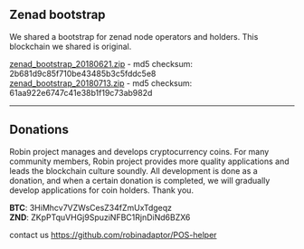 ## Zenad bootstrap  

We shared a bootstrap for zenad node operators and holders. This blockchain we shared is original.  
  
[zenad_bootstrap_20180621.zip](https://drive.google.com/open?id=1GSZYyYxIA8aIuzE2wTUITz81QO7UqBVr) - md5 checksum: 2b681d9c85f710be43485b3c5fddc5e8  
[zenad_bootstrap_20180713.zip](https://drive.google.com/open?id=1O7VQvn5kSOfQHqmOG3oNVdmvEaFk-0-K) - md5 checksum: 61aa922e6747c41e38b1f19c73ab982d  
  
***
## Donations  

Robin project manages and develops cryptocurrency coins. For many community members, Robin project provides more quality applications and leads the blockchain culture soundly. All development is done as a donation, and when a certain donation is completed, we will gradually develop applications for coin holders. Thank you.  
  
**BTC**: 3HiMhcv7VZWsCesZ34fZmUxTdgeqz  
**ZND**: ZKpPTquVHGj9SpuziNFBC1RjnDiNd6BZX6  
  
contact us https://github.com/robinadaptor/POS-helper  
  